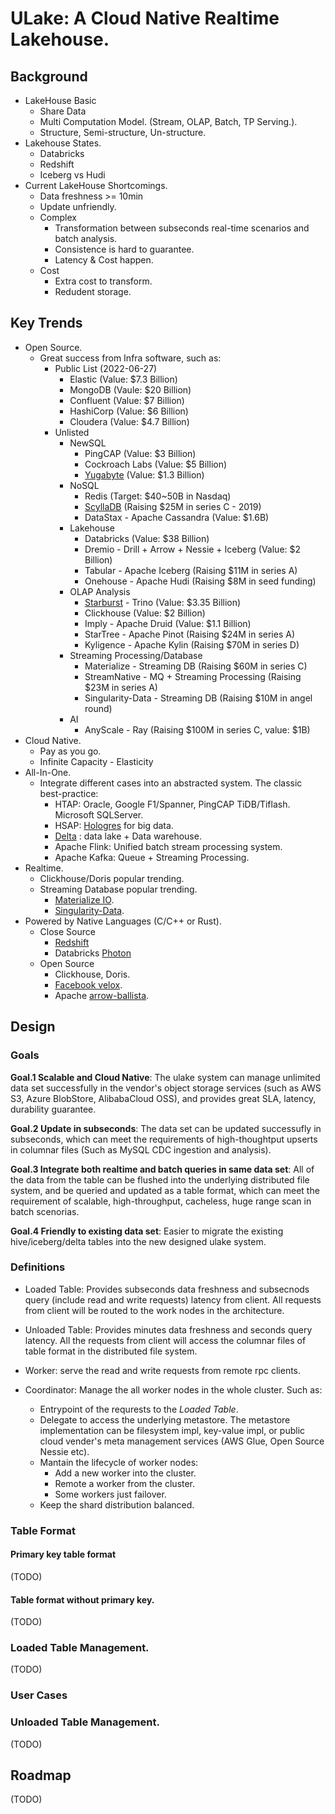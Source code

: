 ULake: A Cloud Native Realtime Lakehouse.
=========================================

## Background

* LakeHouse Basic
    * Share Data
    * Multi Computation Model. (Stream, OLAP, Batch, TP Serving.).
    * Structure, Semi-structure, Un-structure.
* Lakehouse States.
    * Databricks
    * Redshift
    * Iceberg vs Hudi
* Current LakeHouse Shortcomings.
    * Data freshness >= 10min
    * Update unfriendly.
    * Complex
        * Transformation between subseconds real-time scenarios and batch analysis.
        * Consistence is hard to guarantee.
        * Latency & Cost happen.
    * Cost
        * Extra cost to transform.
        * Redudent storage.

## Key Trends

* Open Source.
    * Great success from Infra software, such as:
        * Public List (2022-06-27)
            * Elastic (Value: $7.3 Billion)
            * MongoDB (Vaule: $20 Billion)
            * Confluent (Value: $7 Billion)
            * HashiCorp (Value: $6 Billion)
            * Cloudera (Value: $4.7 Billion)
        * Unlisted
            * NewSQL
                * PingCAP (Value: $3 Billion)
                * Cockroach Labs (Value: $5 Billion)
                * [Yugabyte][yugabyte-url] (Value: $1.3 Billion)
            * NoSQL
                * Redis (Target: $40~50B in Nasdaq)
                * [ScyllaDB][scylladb-url] (Raising $25M in series C - 2019)
                * DataStax - Apache Cassandra (Value: $1.6B)
            * Lakehouse
                * Databricks (Value: $38 Billion)
                * Dremio - Drill + Arrow + Nessie + Iceberg (Value: $2 Billion)
                * Tabular - Apache Iceberg (Raising $11M in series A)
                * Onehouse - Apache Hudi (Raising $8M in seed funding)
            * OLAP Analysis
                * [Starburst][startburst-series-d-url] - Trino (Value: $3.35 Billion)
                * Clickhouse (Value: $2 Billion)
                * Imply - Apache Druid (Value: $1.1 Billion)
                * StarTree - Apache Pinot (Raising $24M in series A)
                * Kyligence - Apache Kylin (Raising $70M in series D)
            * Streaming Processing/Database
                * Materialize - Streaming DB (Raising $60M in series C)
                * StreamNative - MQ + Streaming Processing (Raising $23M in series A)
                * Singularity-Data - Streaming DB (Raising $10M in angel round)
            * AI
                * AnyScale - Ray (Raising $100M in series C, value: $1B)
* Cloud Native.
    * Pay as you go.
    * Infinite Capacity - Elasticity
* All-In-One.
    * Integrate different cases into an abstracted system. The classic best-practice:
        * HTAP: Oracle, Google F1/Spanner, PingCAP TiDB/Tiflash. Microsoft SQLServer.
        * HSAP: [Hologres][hologres-url] for big data.
        * [Delta][delta-url] : data lake + Data warehouse.
        * Apache Flink: Unified batch stream processing system.
        * Apache Kafka: Queue + Streaming Processing.
* Realtime.
    * Clickhouse/Doris popular trending.
    * Streaming Database popular trending.
        * [Materialize IO][materialize-url].
        * [Singularity-Data][singularity-data-url].
* Powered by Native Languages (C/C++ or Rust).
    * Close Source
        * [Redshift][redshift-url]
        * Databricks [Photon][photon-url]
    * Open Source
        * Clickhouse, Doris.
        * [Facebook velox][facebook-velox-url].
        * Apache [arrow-ballista][arrow-ballista-url].

[scylladb-url]: https://www.crunchbase.com/organization/scylladb
[yugabyte-url]: https://www.crunchbase.com/organization/yugabyte
[startburst-series-d-url]: https://www.starburst.io/blog/starburst-announces-250m-series-d/
[photon-url]: https://cs.stanford.edu/people/matei/papers/2022/sigmod_photon.pdf
[redshift-url]: https://www.amazon.science/publications/amazon-redshift-re-invented
[facebook-velox-url]: https://github.com/facebookincubator/velox
[arrow-ballista-url]: https://github.com/apache/arrow-ballista/
[hologres-url]: https://dl.acm.org/doi/abs/10.14778/3415478.3415550
[delta-url]: https://databricks.com/wp-content/uploads/2020/08/p975-armbrust.pdf
[materialize-url]: https://materialize.com/
[singularity-data-url]: https://singularity-data.com/


## Design

### Goals

__Goal.1 Scalable and Cloud Native__: The ulake system can manage unlimited data set successfully in the vendor's object storage services (such as AWS S3, Azure BlobStore, AlibabaCloud OSS), and provides great SLA, latency, durability guarantee.

__Goal.2 Update in subseconds__: The data set can be updated successufly in subseconds, which can meet the requirements of high-thoughtput upserts in columnar files (Such as MySQL CDC ingestion and analysis).

__Goal.3 Integrate both realtime and batch queries in same data set__: All of the data from the table can be flushed into the underlying distributed file system, and be queried and updated as a table format, which can meet the requirement of scalable, high-throughput, cacheless, huge range scan in batch scenorias.

__Goal.4 Friendly to existing data set__: Easier to migrate the existing hive/iceberg/delta tables into the new designed ulake system.

### Definitions

* Loaded Table: Provides subseconds data freshness and subsecnods query (include read and write requests) latency from client. All requests from client will be routed to the work nodes in the architecture.

* Unloaded Table: Provides minutes data freshness and seconds query latency. All the requests from client will access the columnar files of table format in the distributed file system.

* Worker: serve the read and write requests from remote rpc clients.

* Coordinator: Manage the all worker nodes in the whole cluster. Such as:
    * Entrypoint of the requrests to the *Loaded Table*.
    * Delegate to access the underlying metastore. The metastore implementation can be filesystem impl, key-value impl, or public cloud vender's meta management services (AWS Glue, Open Source Nessie etc).
    * Mantain the lifecycle of worker nodes:
        * Add a new worker into the cluster.
        * Remote a worker from the cluster.
        * Some workers just failover.
    * Keep the shard distribution balanced.

### Table Format

#### Primary key table format
(TODO)

#### Table format without primary key.
(TODO)

### Loaded Table Management.

(TODO)

### User Cases


### Unloaded Table Management.

(TODO)

## Roadmap
(TODO)